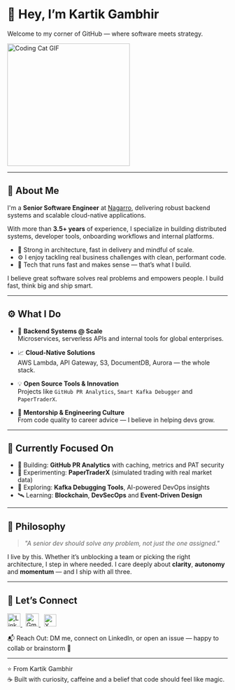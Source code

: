 # 👋 Hey, I’m Kartik Gambhir

Welcome to my corner of GitHub — where software meets strategy.

<img src="https://media.giphy.com/media/JIX9t2j0ZTN9S/giphy.gif" width="280" alt="Coding Cat GIF" />

---

## 💼 About Me

I'm a **Senior Software Engineer** at [Nagarro](https://www.nagarro.com/), delivering robust backend systems and scalable cloud-native applications.

With more than **3.5+ years** of experience, I specialize in building distributed systems, developer tools, onboarding workflows and internal platforms.

- 🧠 Strong in architecture, fast in delivery and mindful of scale.  
- ⚙️ I enjoy tackling real business challenges with clean, performant code.  
- 🚀 Tech that runs fast and makes sense — that’s what I build.

I believe great software solves real problems and empowers people. I build fast, think big and ship smart.

---

## ⚙️ What I Do

- 🔁 **Backend Systems @ Scale**  
  Microservices, serverless APIs and internal tools for global enterprises.

- 📈 **Cloud-Native Solutions**  
  AWS Lambda, API Gateway, S3, DocumentDB, Aurora — the whole stack.

- 💡 **Open Source Tools & Innovation**  
  Projects like `GitHub PR Analytics`, `Smart Kafka Debugger` and `PaperTraderX`.

- 🤖 **Mentorship & Engineering Culture**  
  From code quality to career advice — I believe in helping devs grow.

---

## 🧠 Currently Focused On

- 🔨 Building: **GitHub PR Analytics** with caching, metrics and PAT security  
- 📱 Experimenting: **PaperTraderX** (simulated trading with real market data)  
- 🧰 Exploring: **Kafka Debugging Tools**, AI-powered DevOps insights  
- 🛰️ Learning: **Blockchain**, **DevSecOps** and **Event-Driven Design**

---

## 🧭 Philosophy

> *"A senior dev should solve any problem, not just the one assigned."*

I live by this. Whether it’s unblocking a team or picking the right architecture, I step in where needed. I care deeply about **clarity**, **autonomy** and **momentum** — and I ship with all three.

---

## 🔗 Let’s Connect

<p>
  <a href="https://www.linkedin.com/in/kartik-gambhir-034b43169/" target="_blank">
    <img alt="LinkedIn" src="https://cdn.jsdelivr.net/gh/devicons/devicon/icons/linkedin/linkedin-original.svg" width="30" />
  </a>
  &nbsp;
  <a href="mailto:gambhirkartik5@gmail.com">
    <img alt="Gmail" src="https://cdn.jsdelivr.net/gh/simple-icons/simple-icons/icons/gmail.svg" width="30" />
  </a>
  &nbsp;
  <a href="https://x.com/KartikGambhir18" target="_blank">
    <img alt="X (Twitter)" src="https://upload.wikimedia.org/wikipedia/commons/9/95/X_logo_2023.svg" width="28" />
  </a>
</p>

📬 Reach Out: DM me, connect on LinkedIn, or open an issue — happy to collab or brainstorm 🚀

---

⭐ From Kartik Gambhir  
☕ Built with curiosity, caffeine and a belief that code should feel like magic.
